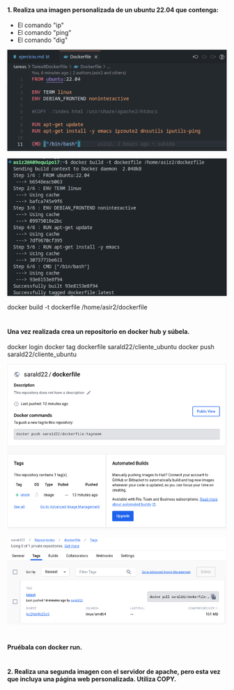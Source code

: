 

#### 1. Realiza una imagen personalizada de un ubuntu 22.04 que contenga:
- El comando "ip"
- El comando "ping"
- El comando "dig"

![dockerfile](https://github.com/sarald22/SRI/blob/main/tareas/Tarea9DockerFile/imagenes/dockerfile.png)

![dockerfilecreandose](https://github.com/sarald22/SRI/blob/main/tareas/Tarea9DockerFile/imagenes/dockerfilecreandose.png)

docker build -t dockerfile /home/asir2/dockerfile


#
#
#### Una vez realizada crea un repositorio en docker hub y súbela.

docker login
docker tag dockerfile sarald22/cliente_ubuntu
docker push sarald22/cliente_ubuntu


![dockerhub](https://github.com/sarald22/SRI/blob/main/tareas/Tarea9DockerFile/imagenes/dockerhub.png)

![dockerhub2](https://github.com/sarald22/SRI/blob/main/tareas/Tarea9DockerFile/imagenes/dockerhub2.png)


#
#
#### Pruébala con docker run.


#
#
#
#### 2. Realiza una segunda imagen con el servidor de apache, pero esta vez que incluya una página web personalizada. Utiliza COPY.